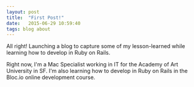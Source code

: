 ```yaml
---
layout: post
title:  "First Post!"
date:   2015-06-29 10:59:40
tags: blog about
---
```

All right! Launching a blog to capture some of my lesson-learned while learning how to develop in Ruby on Rails.

Right now, I'm a Mac Specialist working in IT for the Academy of Art University in SF.  I'm also learning how to develop in Ruby on Rails in the Bloc.io online development course. 

